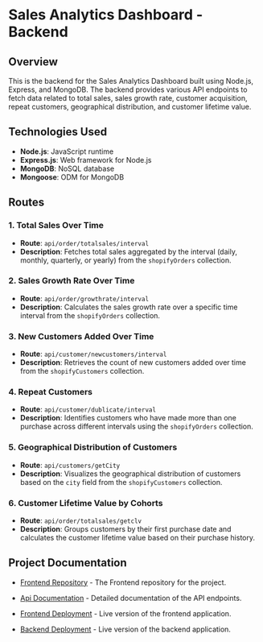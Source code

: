 # Sales Analytics Dashboard - Backend

## Overview

This is the backend for the Sales Analytics Dashboard built using Node.js, Express, and MongoDB. The backend provides various API endpoints to fetch data related to total sales, sales growth rate, customer acquisition, repeat customers, geographical distribution, and customer lifetime value.

## Technologies Used

- **Node.js**: JavaScript runtime
- **Express.js**: Web framework for Node.js
- **MongoDB**: NoSQL database
- **Mongoose**: ODM for MongoDB

## Routes

### 1. Total Sales Over Time

- **Route**: `api/order/totalsales/interval`
- **Description**: Fetches total sales aggregated by the interval (daily, monthly, quarterly, or yearly) from the `shopifyOrders` collection.

### 2. Sales Growth Rate Over Time

- **Route**: `api/order/growthrate/interval`
- **Description**: Calculates the sales growth rate over a specific time interval from the `shopifyOrders` collection.

### 3. New Customers Added Over Time

- **Route**: `api/customer/newcustomers/interval`
- **Description**: Retrieves the count of new customers added over time from the `shopifyCustomers` collection.

### 4. Repeat Customers

- **Route**: `api/customer/dublicate/interval`
- **Description**: Identifies customers who have made more than one purchase across different intervals using the `shopifyOrders` collection.

### 5. Geographical Distribution of Customers

- **Route**: `api/customers/getCity`
- **Description**: Visualizes the geographical distribution of customers based on the `city` field from the `shopifyCustomers` collection.

### 6. Customer Lifetime Value by Cohorts

- **Route**: `api/order/totalsales/getclv`
- **Description**: Groups customers by their first purchase date and calculates the customer lifetime value based on their purchase history.

## Project Documentation

- [Frontend Repository](https://github.com/MohamedUmar083/Rapid_Quest_Frontend) - The Frontend repository for the project.

- [Api Documentation](https://documenter.getpostman.com/view/25526528/2sAXqne4hY) - Detailed documentation of the API endpoints.

- [Frontend Deployment](https://rq-ecomm.netlify.app/) - Live version of the frontend application.

- [Backend Deployment](https://rapid-quest-backend.onrender.com/ping) - Live version of the backend application.
